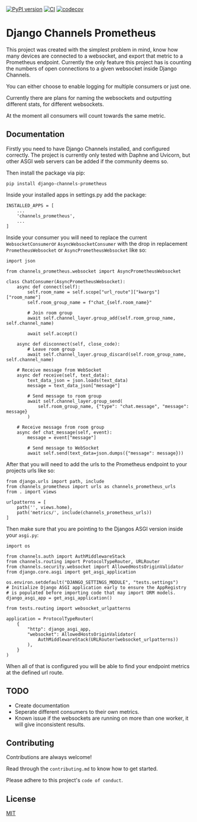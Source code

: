 [![PyPI version](https://badge.fury.io/py/django-channels-prometheus.svg)](https://badge.fury.io/py/django-channels-prometheus) [![CI](https://github.com/Frodothedwarf/django-channels-prometheus/actions/workflows/ci.yaml/badge.svg?branch=main)](https://github.com/Frodothedwarf/django-channels-prometheus/actions/workflows/ci.yaml) [![codecov](https://codecov.io/gh/Frodothedwarf/django-channels-prometheus/branch/main/graph/badge.svg?token=UDYMWPIGRR)](https://codecov.io/gh/Frodothedwarf/django-channels-prometheus)

# Django Channels Prometheus

This project was created with the simplest problem in mind, know how many devices are connected to a websocket, and export that metric to a Prometheus endpoint. Currently the only feature this project has is counting the numbers of open connections to a given websocket inside Django Channels.

You can either choose to enable logging for multiple consumers or just one.

Currently there are plans for naming the websockets and outputting different stats, for different websockets.

At the moment all consumers will count towards the same metric.

## Documentation

Firstly you need to have Django Channels installed, and configured correctly. The project is currently only tested with Daphne and Uvicorn, but other ASGI web servers can be added if the community deems so.

Then install the package via pip:

```
pip install django-channels-prometheus
```

Inside your installed apps in settings.py add the package:

```
INSTALLED_APPS = [
    ...
    'channels_prometheus',
    ...
]
```

Inside your consumer you will need to replace the current `WebsocketConsumer`or `AsyncWebsocketConsumer` with the drop in replacement `PrometheusWebsocket` or `AsyncPrometheusWebsocket` like so:

```
import json

from channels_prometheus.websocket import AsyncPrometheusWebsocket

class ChatConsumer(AsyncPrometheusWebsocket):
    async def connect(self):
        self.room_name = self.scope["url_route"]["kwargs"]["room_name"]
        self.room_group_name = f"chat_{self.room_name}"

        # Join room group
        await self.channel_layer.group_add(self.room_group_name, self.channel_name)

        await self.accept()

    async def disconnect(self, close_code):
        # Leave room group
        await self.channel_layer.group_discard(self.room_group_name, self.channel_name)

    # Receive message from WebSocket
    async def receive(self, text_data):
        text_data_json = json.loads(text_data)
        message = text_data_json["message"]

        # Send message to room group
        await self.channel_layer.group_send(
            self.room_group_name, {"type": "chat.message", "message": message}
        )

    # Receive message from room group
    async def chat_message(self, event):
        message = event["message"]

        # Send message to WebSocket
        await self.send(text_data=json.dumps({"message": message}))
```

After that you will need to add the urls to the Prometheus endpoint to your projects urls like so:

```
from django.urls import path, include
from channels_prometheus import urls as channels_prometheus_urls
from . import views

urlpatterns = [
    path('', views.home),
    path('metrics/', include(channels_prometheus_urls))
]
```

Then make sure that you are pointing to the Djangos ASGI version inside your `asgi.py`:

```
import os

from channels.auth import AuthMiddlewareStack
from channels.routing import ProtocolTypeRouter, URLRouter
from channels.security.websocket import AllowedHostsOriginValidator
from django.core.asgi import get_asgi_application

os.environ.setdefault("DJANGO_SETTINGS_MODULE", "tests.settings")
# Initialize Django ASGI application early to ensure the AppRegistry
# is populated before importing code that may import ORM models.
django_asgi_app = get_asgi_application()

from tests.routing import websocket_urlpatterns

application = ProtocolTypeRouter(
    {
        "http": django_asgi_app,
        "websocket": AllowedHostsOriginValidator(
            AuthMiddlewareStack(URLRouter(websocket_urlpatterns))
        ),
    }
)
```

When all of that is configured you will be able to find your endpoint metrics at the defined url route.

## TODO

* Create documentation
* Seperate different consumers to their own metrics.
* Known issue if the websockets are running on more than one worker, it will give inconsistent results.

## Contributing

Contributions are always welcome!

Read through the `contributing.md` to know how to get started.

Please adhere to this project's `code of conduct`.


## License

[MIT](https://choosealicense.com/licenses/mit/)

